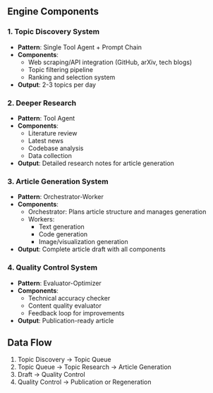 ## Engine Components

### 1. Topic Discovery System
- **Pattern**: Single Tool Agent + Prompt Chain
- **Components**:
  - Web scraping/API integration (GitHub, arXiv, tech blogs)
  - Topic filtering pipeline
  - Ranking and selection system
- **Output**: 2-3 topics per day

### 2. Deeper Research
- **Pattern**: Tool Agent
- **Components**:
  - Literature review
  - Latest news
  - Codebase analysis
  - Data collection
- **Output**: Detailed research notes for article generation

### 3. Article Generation System
- **Pattern**: Orchestrator-Worker
- **Components**:
  - Orchestrator: Plans article structure and manages generation
  - Workers:
    - Text generation
    - Code generation
    - Image/visualization generation
- **Output**: Complete article draft with all components

### 4. Quality Control System
- **Pattern**: Evaluator-Optimizer
- **Components**:
  - Technical accuracy checker
  - Content quality evaluator
  - Feedback loop for improvements
- **Output**: Publication-ready article

## Data Flow

1. Topic Discovery → Topic Queue
2. Topic Queue → Topic Research → Article Generation
3. Draft → Quality Control
4. Quality Control → Publication or Regeneration